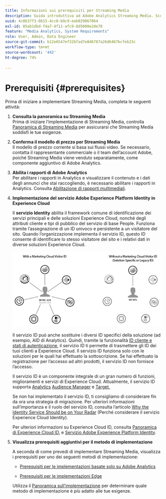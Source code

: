 ```yaml
---
title: Informazioni sui prerequisiti per Streaming Media
description: Guida introduttiva ad Adobe Analytics Streaming Media. Scopri cosa serve per implementare Adobe Analytics for Streaming Media.
uuid: 4c0b37f3-8615-4cc0-b9c9-eeb029067064
exl-id: 85ab1dbd-f4a7-4f11-afc9-8d5000e2de70
feature: "Media Analytics, System Requirements"
role: User, Admin, Data Engineer
source-git-commit: b12e6547ef32bfad7e8d6787a26d6467bcfeb23c
workflow-type: tm+mt
source-wordcount: '442'
ht-degree: 74%

---
```


# Prerequisiti  {#prerequisites}

Prima di iniziare a implementare Streaming Media, completa le seguenti attività:

1. **Consulta la panoramica su Streaming Media**<br>
Prima di iniziare l’implementazione di Streaming Media, controlla [Panoramica di Streaming Media](/help/media-overview.md) per assicurarsi che Streaming Media soddisfi le tue esigenze.

1. **Conferma il modello di prezzo per Streaming Media**<br>
Il modello di prezzo corrente si basa sui flussi video. Se necessario, contatta il rappresentante commerciale o il team dell’account Adobe, poiché Streaming Media viene venduto separatamente, come componente aggiuntivo di Adobe Analytics.<!--update when media SKUs are added to other AEP apps -->

1. **Abilita i rapporti di Adobe Analytics**<br>
Per abilitare i rapporti in Analytics e visualizzare il contenuto e i dati degli annunci che stai raccogliendo, è necessario abilitare i rapporti in Analytics. Consulta [Abilitazione di rapporti multimediali](/help/reporting/media-reports-enable.md).

1. **Implementazione del servizio Adobe Experience Platform Identity in Experience Cloud**

   Il **servizio Identity** abilita il framework comune di identificazione dei servizi principali e delle soluzioni Experience Cloud, nonché degli attributi cliente e tipi di pubblico del servizio di base People. Funziona tramite l’assegnazione di un ID univoco e persistente a un visitatore del sito. Quando l’organizzazione implementa il servizio ID, questo ID consente di identificare lo stesso visitatore del sito e i relativi dati in diverse soluzioni Experience Cloud.

   ![Grafico del servizio ID](assets/mc_id_service_graphic.png)

   Il servizio ID può anche sostituire i diversi ID specifici della soluzione (ad esempio, AID di Analytics). Quindi, tramite la funzionalità [ID cliente e stati di autenticazione](https://experienceleague.adobe.com/docs/id-service/using/reference/authenticated-state.html?lang=it), il servizio ID ti permette di trasmettere gli ID dei tuoi clienti a Experience Cloud. Il servizio ID funziona solo con le soluzioni per le quali hai effettuato la sottoscrizione. Se hai effettuato la registrazione per l’accesso ad altri prodotti, il servizio ID non fornisce l’accesso.

   Il servizio ID è un componente integrale di un gran numero di funzioni, miglioramenti e servizi di Experience Cloud. Attualmente, il servizio ID supporta [Analytics](https://www.adobe.com/it/marketing-cloud/web-analytics.html) [Audience Manager](https://www.adobe.com/it/marketing-cloud/data-management-platform.html) e [Target.](https://www.adobe.com/it/marketing-cloud/testing-targeting.html)

   Se non hai implementato il servizio ID, ti consigliamo di considerare fin da ora una strategia di migrazione. Per ulteriori informazioni sull’importanza e il ruolo del servizio ID, consulta l’articolo [Why the Identity Service Should be on Your Radar](https://theblog.adobe.com/why-new-adobe-marketing-cloud-id-service-should-be-on-your-radar/) (Perché considerare il servizio Experience Cloud Identity).

   Per ulteriori informazioni su Experience Cloud ID, consulta [Panoramica di Experience Cloud ID,](https://experienceleague.adobe.com/docs/id-service/using/intro/overview.html?lang=it) e [Servizio Adobe Experience Platform Identity](https://experienceleague.adobe.com/docs/id-service/using/home.html?lang=it).

1. **Visualizza prerequisiti aggiuntivi per il metodo di implementazione**

   A seconda di come prevedi di implementare Streaming Media, visualizza i prerequisiti per uno dei seguenti metodi di implementazione:

   * [Prerequisiti per le implementazioni basate solo su Adobe Analytics](/help/implementation/media-sdk/setup/prerequisites-analytics.md)

   * [Prerequisiti per le implementazioni Edge](/help/implementation/edge/prerequisites-edge.md)

   Utilizza il [Panoramica sull’implementazione](/help/implementation/overview.md) per determinare quale metodo di implementazione è più adatto alle tue esigenze.

